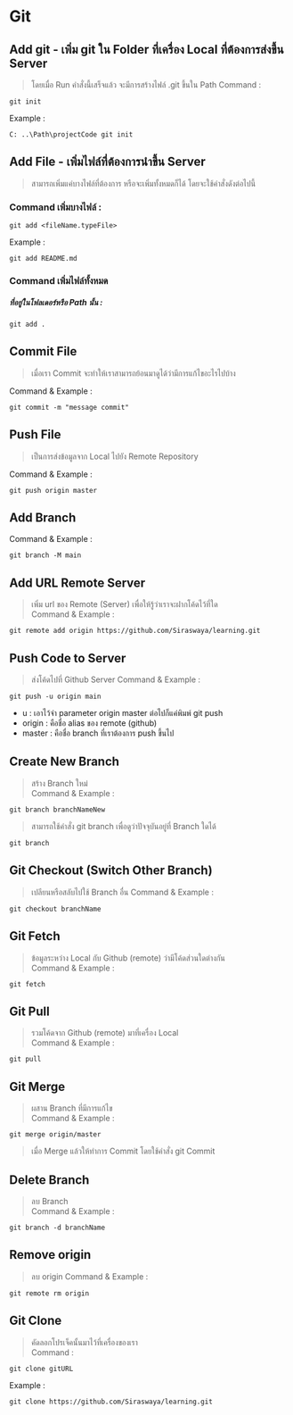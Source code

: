 # Git

## Add git - เพิ่ม git ใน Folder ที่เครื่อง Local ที่ต้องการส่งขึ้น Server
  > โดยเมื่อ Run คำสั่งนี้เสร็จแล้ว จะมีการสร้างไฟล์ .git ขึ้นใน Path 
  Command :
  
    git init
  
  Example :
  
    C: ..\Path\projectCode git init
  
  
  
  
## Add File - เพิ่มไฟล์ที่ต้องการนำขึ้น Server 
> สามารถเพิ่มแค่บางไฟล์ที่ต้องการ หรือจะเพิ่มทั้งหมดก็ได้ โดยจะใช้คำสั่งดังต่อไปนี้

  ### Command เพิ่มบางไฟล์ :
  
    git add <fileName.typeFile>		
    
   Example :   
  
    git add README.md	
    
  ### Command เพิ่มไฟล์ทั้งหมด
  ##### ที่อยู่ในโฟลเดอร์หรือ Path นั้น :

    git add .				
    	
## Commit File 
> เมื่อเรา Commit จะทำให้เราสามารถย้อนมาดูได้ว่ามีการแก้ไขอะไรไปบ้าง

  Command & Example : 
  
    git commit -m "message commit"
    
## Push File 
> เป็นการส่งข้อมูลจาก Local ไปยัง Remote Repository

  Command & Example : 
  
    git push origin master
					
## Add Branch 	
  Command & Example : 
  
    git branch -M main			
    
## Add URL Remote Server
> เพิ่ม url ของ Remote (Server) เพื่อให้รู้ว่าเราจะฝากโค้ดไว้ที่ใด		
  Command & Example : 
  
    git remote add origin https://github.com/Siraswaya/learning.git				
    
## Push Code to Server 
> ส่งโค้ดไปที่ Github Server
  Command & Example : 
  
    git push -u origin main	
    
  - u : เอาไว้จำ parameter origin master ต่อไปก็แค่พิมพ์ git push			
  - origin : คือชื่อ alias ของ remote (github)			
  - master : คือชื่อ branch ที่เราต้องการ push ขึ้นไป									
						
## Create New Branch  
> สร้าง Branch ใหม่		
  Command & Example : 
  
    git branch branchNameNew	
    
> สามารถใช้คำสั่ง git branch เพื่อดูว่าปัจจุบันอยู่ที่ Branch ใดได้

   	git branch
    
## Git Checkout (Switch Other Branch)
> เปลียนหรือสลับไปใช้ Branch อื่น
Command & Example : 

    git checkout branchName				
    
## Git Fetch 
> ข้อมูลระหว่าง Local กับ Github (remote) ว่ามีโค้ดส่วนใดต่างกัน		
Command & Example : 

    git fetch				
    
## Git Pull 
> รวมโค้ดจาก Github (remote) มาที่เครื่อง Local				
Command & Example : 

    git pull

## Git Merge 
> ผสาน Branch ที่มีการแก้ไข				
Command & Example : 

    git merge origin/master
    
 > เมื่อ Merge แล้วให้ทำการ Commit โดยใช้คำสั่ง git Commit
    
## Delete Branch
> ลบ Branch		
Command & Example : 

    git branch -d branchName	
    
## Remove origin 
> ลบ origin	
Command & Example : 
    		
    git remote rm origin		
    
## Git Clone
> คัดลอกโปรเจ็คนั้นมาไว้ที่เครื่องของเรา    
Command :

    git clone gitURL		
    
Example : 

    git clone https://github.com/Siraswaya/learning.git
						
		
						
